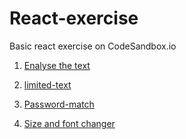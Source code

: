 # React-exercise
Basic react exercise on CodeSandbox.io

1. [Enalyse the text](https://codesandbox.io/s/analyse-text-07tjy)

2. [limited-text](https://codesandbox.io/s/limited-text-di3ng)

3. [Password-match](https://codesandbox.io/s/password-matcher-ldtry)

4. [Size and font changer](https://codesandbox.io/s/size-and-font-changer-08c00)
 

